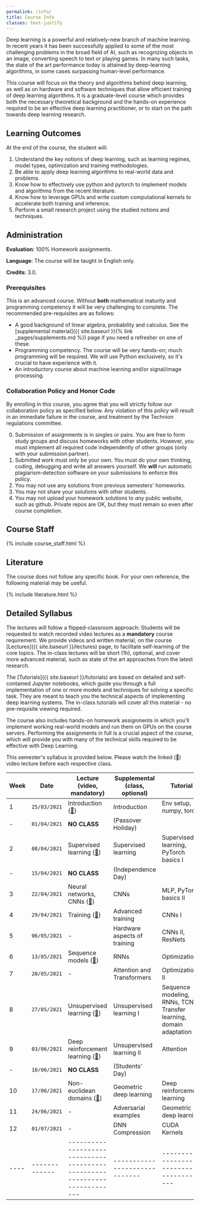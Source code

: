 ```yaml
---
permalink: /info/
title: Course Info
classes: text-justify 
---
```


Deep learning is a powerful and relatively-new branch of machine learning. In
recent years it has been successfully applied to some of the most challenging
problems in the broad field of AI, such as recognizing objects in an image,
converting speech to text or playing games. In many such tasks, the state of
the art performance today is attained by deep-learning algorithms, in some
cases surpassing human-level performance.

This course will focus on the theory and algorithms behind deep learning, as
well as on hardware and software techniques that allow efficient training of
deep learning algorithms. It is a graduate-level course which provides both the
necessary theoretical background and the hands-on experience required to be an
effective deep learning practitioner, or to start on the path towards deep
learning research.

## Learning Outcomes

At the end of the course, the student will:

1.	Understand the key notions of deep learning, such as learning regimes, model
    types, optimization and training methodologies.
1.  Be able to apply deep learning algorithms to real-world data and problems.
1.	Know how to effectively use python and pytorch to implement models and
    algorithms from the recent literature.
1.	Know how to leverage GPUs and write custom computational kernels to
    accelerate both training and inference.
1.	Perform a small research project using the studied notions and techniques.


## Administration

**Evaluation**: 100% Homework assignments.

**Language**: The course will be taught in English only.

**Credits**: 3.0.

### Prerequisites

This is an advanced course. Without **both** mathematical maturity and
programming competency it will be very challenging to complete.
The recommended pre-requisites are as follows:

- A good background of linear algebra, probability and calculus. See the
  [supplemental material]({{ site.baseurl }}{% link _pages/supplements.md %})
  page if you need a refresher on one of these.
- Programming competency. The course will be very hands-on; much programming
  will be required.  We will use Python exclusively, so it's crucial to have
  experience with it.
- An introductory course about machine learning and/or signal/image processing.

### Collaboration Policy and Honor Code

By enrolling in this course, you agree that you will strictly follow our
collaboration policy as specified below. Any violation of this policy will
result in an immediate failure in the course, and treatment by the Technion
regulations committee.

0. Submission of assignments is in singles or pairs.
   You are free to form study groups and discuss homeworks with other students.
   However, you must implement all required code independently of other groups
   (only with your submission partner).
1. Submitted work must only be your own. You must do your own thinking,
   coding, debugging and write all answers yourself. We **will** run automatic
   plagiarism-detection software on your submissions to enforce this policy.
3. You may not use any solutions from previous semesters' homeworks.
4. You may not share your solutions with other students.
5. You may not upload your homework solutions to *any* public website, such as
   github. Private repos are OK, but they must remain so even after course completion.

## Course Staff

{% include course_staff.html %}

## Literature

The course does not follow any specific book. For your own reference, the
following material may be useful.

{% include literature.html %}

## Detailed Syllabus


The lectures will follow a flipped-classroom approach: Students will be
requested to watch recorded video lectures as a **mandatory** course
requirement. We provide videos and written material, on the course
[Lectures]({{ site.baseurl }}/lectures) page, to facilitate self-learning of
the core topics. The in-class lectures will be short (1h), optional, and
cover more advanced material, such as state of the art approaches from the
latest research.

The [Tutorials]({{ site.baseurl }}/tutorials) are based on detailed and
self-contained Jupyter notebooks, which guide you through a full implementation
of one or more models and techniques for solving a specific task. They are
meant to teach you the technical aspects of implementing deep learning systems.
The in-class tutorials will cover all this material - no pre-requisite viewing
required.

The course also includes hands-on homework assignments in which you'll
implement working real-world models and run them on GPUs on the course servers.
Performing the assignments in full is a crucial aspect of the course, which
will provide you with many of the technical skills required to be effective
with Deep Learning.

This semester's syllabus is provided below. Please watch the linked (🔗) video
lecture before each respective class.


| Week | Date          | Lecture (video, mandatory)                                                | Supplemental (class, optional) | Tutorial                                                           | Homework   |
| ---- | ------------- | ------------------------------------------------------------------------- | -----------------------------  | -------------------------------------------                        | ---------- |
| 1    | `25/03/2021`  | Introduction ([🔗]({{site.baseurl}}/lectures/lecture_01/))                | Introduction                   | Env setup, numpy, torch
| -    | `01/04/2021`  | **NO CLASS**                                                              | (Passover Holiday)             |                                                                    |            |
| 2    | `08/04/2021`  | Supervised learning ([🔗]({{site.baseurl}}/lectures/lecture_02/))         | Supervised learning            | Supervised learning, PyTorch basics I                              | HW1        |
| -    | `15/04/2021`  | **NO CLASS**                                                              | (Independence Day)             |                                                                    |            |
| 3    | `22/04/2021`  | Neural networks, CNNs ([🔗]({{site.baseurl}}/lectures/lecture_03/))       | CNNs                           | MLP, PyTorch basics II                                             |            |
| 4    | `29/04/2021`  | Training ([🔗]({{site.baseurl}}/lectures/lecture_04))                     | Advanced training              | CNNs I                                                             |            |
| 5    | `06/05/2021`  | -                                                                         | Hardware aspects of training   | CNNs II, ResNets                                                   | HW2        |
| 6    | `13/05/2021`  | Sequence models ([🔗]({{site.baseurl}}/lectures/lecture_05))              | RNNs                           | Optimization I                                                     |            |
| 7    | `20/05/2021`  | -                                                                         | Attention and Transformers     | Optimization II                                                    |            |
| 8    | `27/05/2021`  | Unsupervised learning ([🔗]({{site.baseurl}}/lectures/lecture_06))        | Unsupervised learning I        | Sequence modeling, RNNs, TCNs Transfer learning, domain adaptation | HW3        |
| 9    | `03/06/2021`  | Deep reinforcement learning ([🔗]({{site.baseurl}}/lectures/lecture_07))  | Unsupervised learning II       | Attention                                                          |            |
| -    | `10/06/2021`  | **NO CLASS**                                                              | (Students' Day)                |                                                                    |            |
| 10   | `17/06/2021`  | Non-euclidean domains ([🔗]({{site.baseurl}}/lectures/lecture_11))        | Geometric deep learning        | Deep reinforcement learning                                        |            |
| 11   | `24/06/2021`  | -                                                                         | Adversarial examples           | Geometric deep learning                                            | HW4        |
| 12   | `01/07/2021`  | -                                                                         | DNN Compression                | CUDA Kernels                                                       |            |
| ---- | ------------- | ------------------------------------------------------------------------- | -----------------------------  | -------------------------------------------                        | ---------- |

